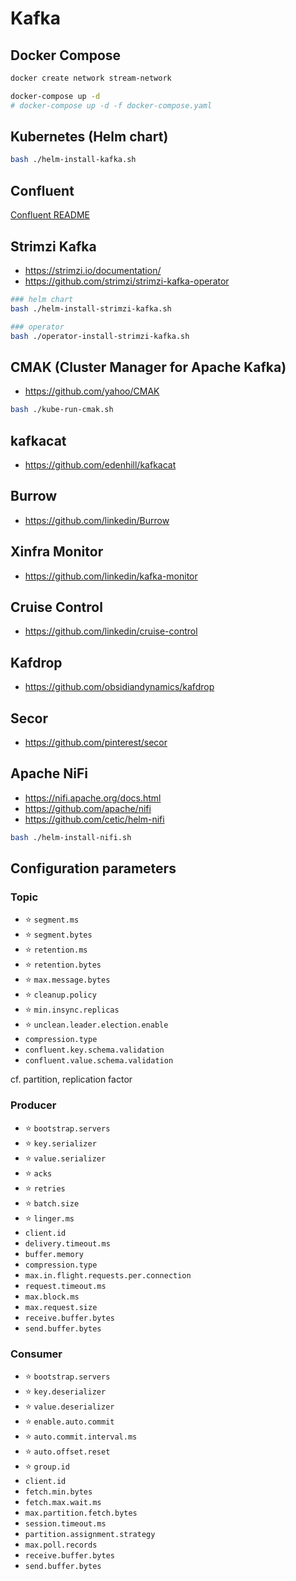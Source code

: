 # Kafka

## Docker Compose

```bash
docker create network stream-network

docker-compose up -d
# docker-compose up -d -f docker-compose.yaml
```

## Kubernetes (Helm chart)

```bash
bash ./helm-install-kafka.sh
```

## Confluent

[Confluent README](/kafka/confluent/README.md)

## Strimzi Kafka

- https://strimzi.io/documentation/
- https://github.com/strimzi/strimzi-kafka-operator

```bash
### helm chart
bash ./helm-install-strimzi-kafka.sh

### operator
bash ./operator-install-strimzi-kafka.sh
```

## CMAK (Cluster Manager for Apache Kafka)

- https://github.com/yahoo/CMAK

```bash
bash ./kube-run-cmak.sh
```

## kafkacat

- https://github.com/edenhill/kafkacat

## Burrow

- https://github.com/linkedin/Burrow

## Xinfra Monitor

- https://github.com/linkedin/kafka-monitor

## Cruise Control

- https://github.com/linkedin/cruise-control

## Kafdrop

- https://github.com/obsidiandynamics/kafdrop

## Secor

- https://github.com/pinterest/secor

## Apache NiFi

- https://nifi.apache.org/docs.html
- https://github.com/apache/nifi
- https://github.com/cetic/helm-nifi

```bash
bash ./helm-install-nifi.sh
```

## Configuration parameters

### Topic

- ⭐ `segment.ms`
- ⭐ `segment.bytes`
- ⭐ `retention.ms`
- ⭐ `retention.bytes`
- ⭐ `max.message.bytes`
- ⭐ `cleanup.policy`
- ⭐ `min.insync.replicas`
- ⭐ `unclean.leader.election.enable`
- `compression.type`
- `confluent.key.schema.validation`
- `confluent.value.schema.validation`

cf. partition, replication factor

### Producer

- ⭐ `bootstrap.servers`
- ⭐ `key.serializer`
- ⭐ `value.serializer`
- ⭐ `acks`
- ⭐ `retries`
- ⭐ `batch.size`
- ⭐ `linger.ms`
- `client.id`
- `delivery.timeout.ms`
- `buffer.memory`
- `compression.type`
- `max.in.flight.requests.per.connection`
- `request.timeout.ms`
- `max.block.ms`
- `max.request.size`
- `receive.buffer.bytes`
- `send.buffer.bytes`

### Consumer

- ⭐ `bootstrap.servers`
- ⭐ `key.deserializer`
- ⭐ `value.deserializer`
- ⭐ `enable.auto.commit`
- ⭐ `auto.commit.interval.ms`
- ⭐ `auto.offset.reset`
- ⭐ `group.id`
- `client.id`
- `fetch.min.bytes`
- `fetch.max.wait.ms`
- `max.partition.fetch.bytes`
- `session.timeout.ms`
- `partition.assignment.strategy`
- `max.poll.records`
- `receive.buffer.bytes`
- `send.buffer.bytes`
